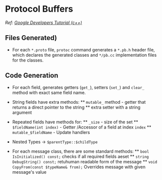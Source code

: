 # Protocol Buffers

*Ref:* _[Google Developers Tutorial (c++)](https://developers.google.com/protocol-buffers/docs/cpptutorial)_

## Files Generated)
* For each `*.proto` file, `protoc` command generates a `*.pb.h` header file, which declares the generated classes 
and `*/pb.cc` implementation files for the classes.

## Code Generation
*  For each field, generates getters (`get_`), setters (`set_`) and `clear_` method with exact same field name.
* String fields have extra methods:
** `mutable_` method - getter that returns a direct pointer to the string
** extra setter with a string argument

* Repeated fields have methods for:
** `_size` - size of the set
** `$fieldName(int index)` - Getter /Accessor of a field at index `index`
** `mutable_$fieldName` - Update handlers

* Nested Types -> `$parentType::$childType`

* For each message class, there are some standard methods:
** `bool IsInitialized() const;` checks if all required fields aeset
** `string DebugString() const;` retuhuman readable form of the message
** `void CopyFrom(const $typeName& from);` Overrides message with given message's value

